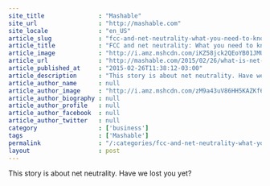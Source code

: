 ```yaml
---
site_title               : "Mashable"
site_url                 : "http://mashable.com"
site_locale              : "en_US"
article_slug             : "fcc-and-net-neutrality-what-you-need-to-know"
article_title            : "FCC and net neutrality: What you need to know"
article_image            : "http://i.amz.mshcdn.com/iKZ58jck2QEoYB01JMUHPSNOODk=/1200x627/2015%2F06%2F05%2Fca%2FNetNeutrali.4c55d.jpg"
article_url              : "http://mashable.com/2015/02/26/what-is-net-neutrality/"
article_published_at     : "2015-02-26T11:38:12-03:00"
article_description      : "This story is about net neutrality. Have we lost you yet?"
article_author_name      : null
article_author_image     : "http://i.amz.mshcdn.com/zM9a43uV86HH5KAZKf60fxMhjCE=/90x90/2016%2F06%2F30%2Fc7%2F201507140cHeadshot_20.2ccee.3dd9e.jpg"
article_author_biography : null
article_author_profile   : null
article_author_facebook  : null
article_author_twitter   : null
category                 : ['business']
tags                     : ['Mashable']
permalink                : "/:categories/fcc-and-net-neutrality-what-you-need-to-know/"
layout                   : post
---
```


This story is about net neutrality. Have we lost you yet?
